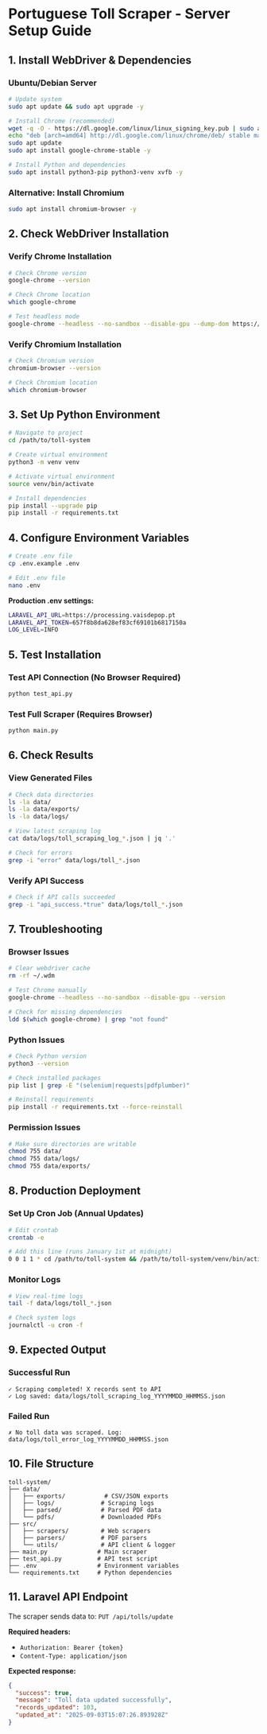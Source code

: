 # Portuguese Toll Scraper - Server Setup Guide

## 1. Install WebDriver & Dependencies

### Ubuntu/Debian Server
```bash
# Update system
sudo apt update && sudo apt upgrade -y

# Install Chrome (recommended)
wget -q -O - https://dl.google.com/linux/linux_signing_key.pub | sudo apt-key add -
echo "deb [arch=amd64] http://dl.google.com/linux/chrome/deb/ stable main" | sudo tee /etc/apt/sources.list.d/google-chrome.list
sudo apt update
sudo apt install google-chrome-stable -y

# Install Python and dependencies
sudo apt install python3-pip python3-venv xvfb -y
```

### Alternative: Install Chromium
```bash
sudo apt install chromium-browser -y
```

## 2. Check WebDriver Installation

### Verify Chrome Installation
```bash
# Check Chrome version
google-chrome --version

# Check Chrome location
which google-chrome

# Test headless mode
google-chrome --headless --no-sandbox --disable-gpu --dump-dom https://google.com
```

### Verify Chromium Installation
```bash
# Check Chromium version
chromium-browser --version

# Check Chromium location
which chromium-browser
```

## 3. Set Up Python Environment

```bash
# Navigate to project
cd /path/to/toll-system

# Create virtual environment
python3 -m venv venv

# Activate virtual environment
source venv/bin/activate

# Install dependencies
pip install --upgrade pip
pip install -r requirements.txt
```

## 4. Configure Environment Variables

```bash
# Create .env file
cp .env.example .env

# Edit .env file
nano .env
```

**Production .env settings:**
```bash
LARAVEL_API_URL=https://processing.vaisdepop.pt
LARAVEL_API_TOKEN=657f8b8da628ef83cf69101b6817150a
LOG_LEVEL=INFO
```

## 5. Test Installation

### Test API Connection (No Browser Required)
```bash
python test_api.py
```

### Test Full Scraper (Requires Browser)
```bash
python main.py
```

## 6. Check Results

### View Generated Files
```bash
# Check data directories
ls -la data/
ls -la data/exports/
ls -la data/logs/

# View latest scraping log
cat data/logs/toll_scraping_log_*.json | jq '.'

# Check for errors
grep -i "error" data/logs/toll_*.json
```

### Verify API Success
```bash
# Check if API calls succeeded
grep -i "api_success.*true" data/logs/toll_*.json
```

## 7. Troubleshooting

### Browser Issues
```bash
# Clear webdriver cache
rm -rf ~/.wdm

# Test Chrome manually
google-chrome --headless --no-sandbox --disable-gpu --version

# Check for missing dependencies
ldd $(which google-chrome) | grep "not found"
```

### Python Issues
```bash
# Check Python version
python3 --version

# Check installed packages
pip list | grep -E "(selenium|requests|pdfplumber)"

# Reinstall requirements
pip install -r requirements.txt --force-reinstall
```

### Permission Issues
```bash
# Make sure directories are writable
chmod 755 data/
chmod 755 data/logs/
chmod 755 data/exports/
```

## 8. Production Deployment

### Set Up Cron Job (Annual Updates)
```bash
# Edit crontab
crontab -e

# Add this line (runs January 1st at midnight)
0 0 1 1 * cd /path/to/toll-system && /path/to/toll-system/venv/bin/activate && python main.py
```

### Monitor Logs
```bash
# View real-time logs
tail -f data/logs/toll_*.json

# Check system logs
journalctl -u cron -f
```

## 9. Expected Output

### Successful Run
```
✓ Scraping completed! X records sent to API
✓ Log saved: data/logs/toll_scraping_log_YYYYMMDD_HHMMSS.json
```

### Failed Run
```
✗ No toll data was scraped. Log: data/logs/toll_error_log_YYYYMMDD_HHMMSS.json
```

## 10. File Structure

```
toll-system/
├── data/
│   ├── exports/           # CSV/JSON exports
│   ├── logs/             # Scraping logs
│   ├── parsed/           # Parsed PDF data
│   └── pdfs/             # Downloaded PDFs
├── src/
│   ├── scrapers/         # Web scrapers
│   ├── parsers/          # PDF parsers
│   └── utils/            # API client & logger
├── main.py              # Main scraper
├── test_api.py          # API test script
├── .env                 # Environment variables
└── requirements.txt     # Python dependencies
```

## 11. Laravel API Endpoint

The scraper sends data to: `PUT /api/tolls/update`

**Required headers:**
- `Authorization: Bearer {token}`
- `Content-Type: application/json`

**Expected response:**
```json
{
  "success": true,
  "message": "Toll data updated successfully",
  "records_updated": 103,
  "updated_at": "2025-09-03T15:07:26.893928Z"
}
```